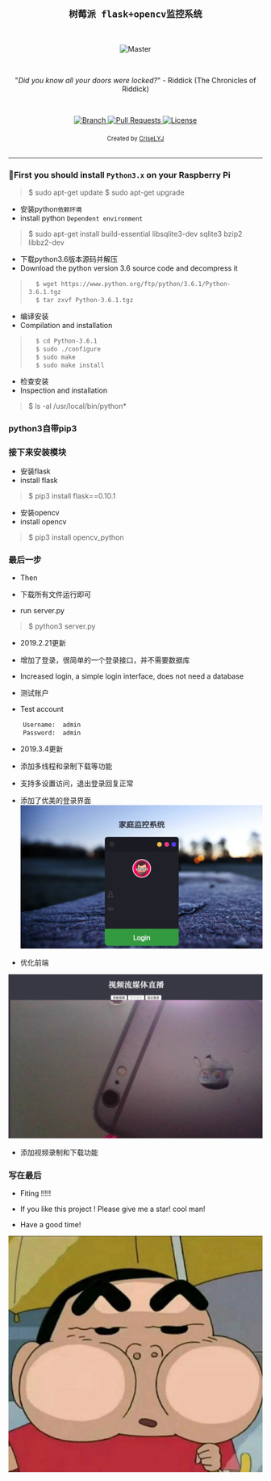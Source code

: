 <h2 align="center"><code>树莓派 flask+opencv监控系统</code></h2>

<br>

<p align="center">
    <img src="https://github.com/CriseLYJ/flask-video-streaming-recorder/blob/master/img/main.jpg?raw=true" 
        alt="Master">
</p>

<br>

<p align="center">"<i>Did you know all your doors were locked?</i>" - Riddick (The Chronicles of Riddick)</p>

<br>

<p align="center">
  <a href="https://github.com/CriseLYJ/flask-video-streaming-recorder/tree/master">
    <img src="https://img.shields.io/badge/Branch-master-green.svg?longCache=true"
        alt="Branch">
  </a>
  <a href="https://github.com/CriseLYJ/flask-video-streaming-recorder/pulls">
    <img src="https://img.shields.io/badge/PRs-welcome-brightgreen.svg?longCache=true"
        alt="Pull Requests">
  </a>
  <a href="http://www.gnu.org/licenses/">
    <img src="https://img.shields.io/badge/License-GNU-blue.svg?longCache=true"
        alt="License">
  </a>
</p>

<div align="center">
  <sub>Created by
  <a href="https://criselyj.github.io/">CriseLYJ</a>
</div>

<br>

****


### 🐍First you should install ``Python3.x`` on your Raspberry Pi

>   $ sudo  apt-get  update
>   $ sudo  apt-get  upgrade
	
    	
- 安装python``依赖环境``
- install python ``Dependent environment``

>    $ sudo apt-get install build-essential libsqlite3-dev sqlite3 bzip2 libbz2-dev

    
- 下载python3.6版本源码并解压
- Download the python version 3.6 source code and decompress it

>    	$ wget https://www.python.org/ftp/python/3.6.1/Python-3.6.1.tgz
>    	$ tar zxvf Python-3.6.1.tgz
  	
- 编译安装
- Compilation and installation

>	    $ cd Python-3.6.1
>	    $ sudo ./configure
>	    $ sudo make
>	    $ sudo make install
	    
- 检查安装
- Inspection and installation

> 	$ ls -al /usr/local/bin/python*
  
### python3自带pip3

### 接下来安装模块

- 安装flask
- install flask

> 	$ pip3 install flask==0.10.1
    	
- 安装opencv
- install opencv

> $ pip3 install opencv_python
  
### 最后一步
- Then

- 下载所有文件运行即可
- run server.py

> 	$ python3 server.py
    	
 - 2019.2.21更新
 - 增加了登录，很简单的一个登录接口，并不需要数据库
 - Increased login, a simple login interface, does not need a database
 
 - 测试账户
 - Test account
 ```
     Username:  admin
     Password:  admin
 
 ```
 - 2019.3.4更新
 - 添加多线程和录制下载等功能
 - 支持多设置访问，退出登录回复正常
 
 - 添加了优美的登录界面
 ![Alt text](./img/login.png)
 
 - 优化前端

 ![Alt text](./img/index.jpg)
 
 - 添加视频录制和下载功能
  
### 写在最后
- Fiting !!!!!

- If you like this project ! Please give me a star! cool man!

- Have a good time!

 ![Alt text](./img/hha.jpeg)

